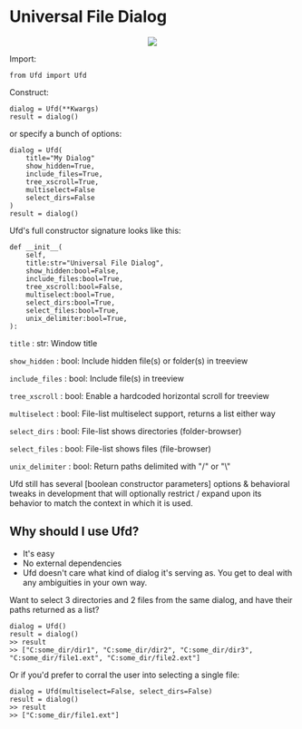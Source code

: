 # Universal File Dialog

<p align="center">
	<img src="https://i.imgur.com/yzIXiTs.png">
</p>

Import:

`from Ufd import Ufd`

Construct:
```
dialog = Ufd(**Kwargs)
result = dialog()
```

or specify a bunch of options:

```
dialog = Ufd(
    title="My Dialog"
    show_hidden=True,
    include_files=True,
    tree_xscroll=True,
    multiselect=False
    select_dirs=False
)
result = dialog()
```

Ufd's full constructor signature looks like this:

```
def __init__(
    self,
    title:str="Universal File Dialog",
    show_hidden:bool=False,
    include_files:bool=True,
    tree_xscroll:bool=False,
    multiselect:bool=True,
    select_dirs:bool=True,
    select_files:bool=True,
    unix_delimiter:bool=True,
):
```
`title`             : str: Window title

`show_hidden`       : bool: Include hidden file(s) or folder(s) in treeview

`include_files`     : bool: Include file(s) in treeview

`tree_xscroll`      : bool: Enable a hardcoded horizontal scroll for treeview 

`multiselect`       : bool: File-list multiselect support, returns a list either way

`select_dirs`       : bool: File-list shows directories (folder-browser)

`select_files`      : bool: File-list shows files (file-browser)

`unix_delimiter`    : bool: Return paths delimited with "/" or "\\"

Ufd still has several [boolean constructor parameters] options & behavioral tweaks in development that will optionally restrict / expand upon its behavior to match the context in which it is used. 

## Why should I use Ufd?
- It's easy
- No external dependencies
- Ufd doesn't care what kind of dialog it's serving as. You get to deal with any ambiguities in your own way. 

Want to select 3 directories and 2 files from the same dialog, and have their paths returned as a list? 

```
dialog = Ufd()
result = dialog()
>> result
>> ["C:some_dir/dir1", "C:some_dir/dir2", "C:some_dir/dir3", "C:some_dir/file1.ext", "C:some_dir/file2.ext"]
```

Or if you'd prefer to corral the user into selecting a single file:

```
dialog = Ufd(multiselect=False, select_dirs=False)
result = dialog()
>> result
>> ["C:some_dir/file1.ext"]
```

